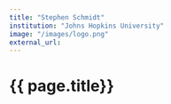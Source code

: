 ```yaml
---
title: "Stephen Schmidt"
institution: "Johns Hopkins University"
image: "/images/logo.png"
external_url:  	
---
```


<h1> {{ page.title}} </h1>
